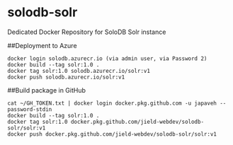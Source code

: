 # solodb-solr
Dedicated Docker Repository for SoloDB Solr instance


##Deployment to Azure

```
docker login solodb.azurecr.io (via admin user, via Password 2)
docker build --tag solr:1.0 .
docker tag solr:1.0 solodb.azurecr.io/solr:v1
docker push solodb.azurecr.io/solr:v1
```

##Build package in GitHub
```shell script
cat ~/GH_TOKEN.txt | docker login docker.pkg.github.com -u japaveh --password-stdin
docker build --tag solr:1.0 .
docker tag solr:1.0 docker.pkg.github.com/jield-webdev/solodb-solr/solr:v1
docker push docker.pkg.github.com/jield-webdev/solodb-solr/solr:v1
```